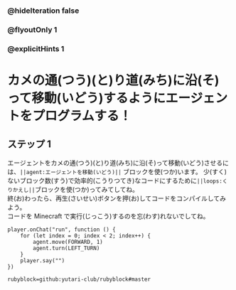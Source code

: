### @hideIteration false 
### @flyoutOnly 1
### @explicitHints 1


# カメの通(つう)(と)り道(みち)に沿(そ)って移動(いどう)するようにエージェントをプログラムする！

## ステップ 1 
エージェントをカメの通(つう)(と)り道(みち)に沿(そ)って移動(いどう)させるには、``||agent:エージェントを移動(いどう)||`` ブロックを使(つか)います。
少(すく)ないブロック数(すう)で効率的(こうりつてき)なコードにするために``||loops:くりかえし||``ブロックを使(つか)ってみてしてね。 </br>
終(お)わったら、再生(さいせい)ボタンを押(お)してコードをコンパイルしてみよう。 </br>
コードを Minecraft で実行(じっこう)するのを忘(わす)れないでしてね。

```ghost
player.onChat("run", function () {
    for (let index = 0; index < 2; index++) {
        agent.move(FORWARD, 1)
        agent.turn(LEFT_TURN)  	
    }
    player.say("")
})
``` 
```package
rubyblock=github:yutari-club/rubyblock#master
```

